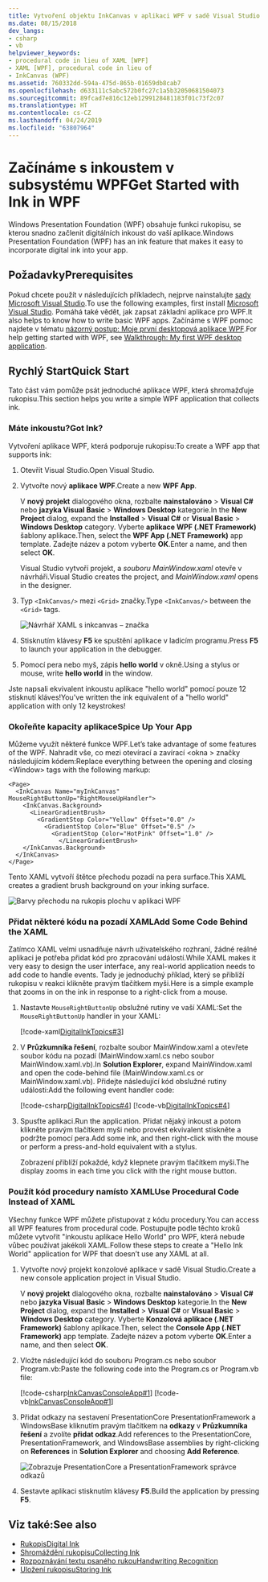 ```yaml
---
title: Vytvoření objektu InkCanvas v aplikaci WPF v sadě Visual Studio
ms.date: 08/15/2018
dev_langs:
- csharp
- vb
helpviewer_keywords:
- procedural code in lieu of XAML [WPF]
- XAML [WPF], procedural code in lieu of
- InkCanvas (WPF)
ms.assetid: 760332dd-594a-475d-865b-01659db8cab7
ms.openlocfilehash: d633111c5abc572b0fc27c1a5b32050681504073
ms.sourcegitcommit: 89fcad7e816c12eb1299128481183f01c73f2c07
ms.translationtype: HT
ms.contentlocale: cs-CZ
ms.lasthandoff: 04/24/2019
ms.locfileid: "63807964"
---
```

# <a name="get-started-with-ink-in-wpf"></a><span data-ttu-id="a2f66-102">Začínáme s inkoustem v subsystému WPF</span><span class="sxs-lookup"><span data-stu-id="a2f66-102">Get Started with Ink in WPF</span></span>

<span data-ttu-id="a2f66-103">Windows Presentation Foundation (WPF) obsahuje funkci rukopisu, se kterou snadno začlenit digitálních inkoust do vaší aplikace.</span><span class="sxs-lookup"><span data-stu-id="a2f66-103">Windows Presentation Foundation (WPF) has an ink feature that makes it easy to incorporate digital ink into your app.</span></span>

## <a name="prerequisites"></a><span data-ttu-id="a2f66-104">Požadavky</span><span class="sxs-lookup"><span data-stu-id="a2f66-104">Prerequisites</span></span>

<span data-ttu-id="a2f66-105">Pokud chcete použít v následujících příkladech, nejprve nainstalujte [sady Microsoft Visual Studio](https://visualstudio.microsoft.com/downloads/?utm_medium=microsoft&utm_source=docs.microsoft.com&utm_campaign=inline+link&utm_content=download+vs2019).</span><span class="sxs-lookup"><span data-stu-id="a2f66-105">To use the following examples, first install [Microsoft Visual Studio](https://visualstudio.microsoft.com/downloads/?utm_medium=microsoft&utm_source=docs.microsoft.com&utm_campaign=inline+link&utm_content=download+vs2019).</span></span> <span data-ttu-id="a2f66-106">Pomáhá také vědět, jak zapsat základní aplikace pro WPF.</span><span class="sxs-lookup"><span data-stu-id="a2f66-106">It also helps to know how to write basic WPF apps.</span></span> <span data-ttu-id="a2f66-107">Začínáme s WPF pomoc najdete v tématu [názorný postup: Moje první desktopová aplikace WPF](../getting-started/walkthrough-my-first-wpf-desktop-application.md).</span><span class="sxs-lookup"><span data-stu-id="a2f66-107">For help getting started with WPF, see [Walkthrough: My first WPF desktop application](../getting-started/walkthrough-my-first-wpf-desktop-application.md).</span></span>

## <a name="quick-start"></a><span data-ttu-id="a2f66-108">Rychlý Start</span><span class="sxs-lookup"><span data-stu-id="a2f66-108">Quick Start</span></span>

<span data-ttu-id="a2f66-109">Tato část vám pomůže psát jednoduché aplikace WPF, která shromažďuje rukopisu.</span><span class="sxs-lookup"><span data-stu-id="a2f66-109">This section helps you write a simple WPF application that collects ink.</span></span>

### <a name="got-ink"></a><span data-ttu-id="a2f66-110">Máte inkoustu?</span><span class="sxs-lookup"><span data-stu-id="a2f66-110">Got Ink?</span></span>

<span data-ttu-id="a2f66-111">Vytvoření aplikace WPF, která podporuje rukopisu:</span><span class="sxs-lookup"><span data-stu-id="a2f66-111">To create a WPF app that supports ink:</span></span>

1. <span data-ttu-id="a2f66-112">Otevřít Visual Studio.</span><span class="sxs-lookup"><span data-stu-id="a2f66-112">Open Visual Studio.</span></span>

2. <span data-ttu-id="a2f66-113">Vytvořte nový **aplikace WPF**.</span><span class="sxs-lookup"><span data-stu-id="a2f66-113">Create a new **WPF App**.</span></span>

   <span data-ttu-id="a2f66-114">V **nový projekt** dialogového okna, rozbalte **nainstalováno** > **Visual C#** nebo **jazyka Visual Basic**  >   **Windows Desktop** kategorie.</span><span class="sxs-lookup"><span data-stu-id="a2f66-114">In the **New Project** dialog, expand the **Installed** > **Visual C#** or **Visual Basic** > **Windows Desktop** category.</span></span> <span data-ttu-id="a2f66-115">Vyberte **aplikace WPF (.NET Framework)** šablony aplikace.</span><span class="sxs-lookup"><span data-stu-id="a2f66-115">Then, select the **WPF App (.NET Framework)** app template.</span></span> <span data-ttu-id="a2f66-116">Zadejte název a potom vyberte **OK**.</span><span class="sxs-lookup"><span data-stu-id="a2f66-116">Enter a name, and then select **OK**.</span></span>

   <span data-ttu-id="a2f66-117">Visual Studio vytvoří projekt, a *souboru MainWindow.xaml* otevře v návrháři.</span><span class="sxs-lookup"><span data-stu-id="a2f66-117">Visual Studio creates the project, and *MainWindow.xaml* opens in the designer.</span></span>

3. <span data-ttu-id="a2f66-118">Typ `<InkCanvas/>` mezi `<Grid>` značky.</span><span class="sxs-lookup"><span data-stu-id="a2f66-118">Type `<InkCanvas/>` between the `<Grid>` tags.</span></span>

   ![Návrhář XAML s inkcanvas – značka](./media/getting-started-with-ink/inkcanvas-xaml.png)

4. <span data-ttu-id="a2f66-120">Stisknutím klávesy **F5** ke spuštění aplikace v ladicím programu.</span><span class="sxs-lookup"><span data-stu-id="a2f66-120">Press **F5** to launch your application in the debugger.</span></span>

5. <span data-ttu-id="a2f66-121">Pomocí pera nebo myš, zápis **hello world** v okně.</span><span class="sxs-lookup"><span data-stu-id="a2f66-121">Using a stylus or mouse, write **hello world** in the window.</span></span>

<span data-ttu-id="a2f66-122">Jste napsali ekvivalent inkoustu aplikace "hello world" pomocí pouze 12 stisknutí kláves!</span><span class="sxs-lookup"><span data-stu-id="a2f66-122">You've written the ink equivalent of a "hello world" application with only 12 keystrokes!</span></span>

### <a name="spice-up-your-app"></a><span data-ttu-id="a2f66-123">Okořeňte kapacity aplikace</span><span class="sxs-lookup"><span data-stu-id="a2f66-123">Spice Up Your App</span></span>

<span data-ttu-id="a2f66-124">Můžeme využít některé funkce WPF.</span><span class="sxs-lookup"><span data-stu-id="a2f66-124">Let’s take advantage of some features of the WPF.</span></span> <span data-ttu-id="a2f66-125">Nahradit vše, co mezi otevírací a zavírací \<okna > značky následujícím kódem:</span><span class="sxs-lookup"><span data-stu-id="a2f66-125">Replace everything between the opening and closing \<Window> tags with the following markup:</span></span>

```xaml
<Page>
  <InkCanvas Name="myInkCanvas" MouseRightButtonUp="RightMouseUpHandler">
    <InkCanvas.Background>
      <LinearGradientBrush>
        <GradientStop Color="Yellow" Offset="0.0" />
          <GradientStop Color="Blue" Offset="0.5" />
            <GradientStop Color="HotPink" Offset="1.0" />
              </LinearGradientBrush>
    </InkCanvas.Background>
  </InkCanvas>
</Page>
```

<span data-ttu-id="a2f66-126">Tento XAML vytvoří štětce přechodu pozadí na pera surface.</span><span class="sxs-lookup"><span data-stu-id="a2f66-126">This XAML creates a gradient brush background on your inking surface.</span></span>

![Barvy přechodu na rukopis plochu v aplikaci WPF](./media/getting-started-with-ink/gradient-colors.png)

### <a name="add-some-code-behind-the-xaml"></a><span data-ttu-id="a2f66-128">Přidat některé kódu na pozadí XAML</span><span class="sxs-lookup"><span data-stu-id="a2f66-128">Add Some Code Behind the XAML</span></span>

<span data-ttu-id="a2f66-129">Zatímco XAML velmi usnadňuje návrh uživatelského rozhraní, žádné reálné aplikaci je potřeba přidat kód pro zpracování událostí.</span><span class="sxs-lookup"><span data-stu-id="a2f66-129">While XAML makes it very easy to design the user interface, any real-world application needs to add code to handle events.</span></span> <span data-ttu-id="a2f66-130">Tady je jednoduchý příklad, který se přiblíží rukopisu v reakci klikněte pravým tlačítkem myši.</span><span class="sxs-lookup"><span data-stu-id="a2f66-130">Here is a simple example that zooms in on the ink in response to a right-click from a mouse.</span></span>

1. <span data-ttu-id="a2f66-131">Nastavte `MouseRightButtonUp` obslužné rutiny ve vaší XAML:</span><span class="sxs-lookup"><span data-stu-id="a2f66-131">Set the `MouseRightButtonUp` handler in your XAML:</span></span>

   [!code-xaml[DigitalInkTopics#3](~/samples/snippets/csharp/VS_Snippets_Wpf/DigitalInkTopics/CSharp/Window2.xaml#3)]

1. <span data-ttu-id="a2f66-132">V **Průzkumníka řešení**, rozbalte soubor MainWindow.xaml a otevřete soubor kódu na pozadí (MainWindow.xaml.cs nebo soubor MainWindow.xaml.vb).</span><span class="sxs-lookup"><span data-stu-id="a2f66-132">In **Solution Explorer**, expand MainWindow.xaml and open the code-behind file (MainWindow.xaml.cs or MainWindow.xaml.vb).</span></span> <span data-ttu-id="a2f66-133">Přidejte následující kód obslužné rutiny události:</span><span class="sxs-lookup"><span data-stu-id="a2f66-133">Add the following event handler code:</span></span>

   [!code-csharp[DigitalInkTopics#4](~/samples/snippets/csharp/VS_Snippets_Wpf/DigitalInkTopics/CSharp/Window2.xaml.cs#4)]
   [!code-vb[DigitalInkTopics#4](~/samples/snippets/visualbasic/VS_Snippets_Wpf/DigitalInkTopics/VisualBasic/Window2.xaml.vb#4)]

1. <span data-ttu-id="a2f66-134">Spusťte aplikaci.</span><span class="sxs-lookup"><span data-stu-id="a2f66-134">Run the application.</span></span> <span data-ttu-id="a2f66-135">Přidat nějaký inkoust a potom klikněte pravým tlačítkem myši nebo provést ekvivalent stiskněte a podržte pomocí pera.</span><span class="sxs-lookup"><span data-stu-id="a2f66-135">Add some ink, and then right-click with the mouse or perform a press-and-hold equivalent with a stylus.</span></span>

   <span data-ttu-id="a2f66-136">Zobrazení přiblíží pokaždé, když klepnete pravým tlačítkem myši.</span><span class="sxs-lookup"><span data-stu-id="a2f66-136">The display zooms in each time you click with the right mouse button.</span></span>

### <a name="use-procedural-code-instead-of-xaml"></a><span data-ttu-id="a2f66-137">Použít kód procedury namísto XAML</span><span class="sxs-lookup"><span data-stu-id="a2f66-137">Use Procedural Code Instead of XAML</span></span>

<span data-ttu-id="a2f66-138">Všechny funkce WPF můžete přistupovat z kódu procedury.</span><span class="sxs-lookup"><span data-stu-id="a2f66-138">You can access all WPF features from procedural code.</span></span> <span data-ttu-id="a2f66-139">Postupujte podle těchto kroků můžete vytvořit "inkoustu aplikace Hello World" pro WPF, která nebude vůbec používat jakékoli XAML.</span><span class="sxs-lookup"><span data-stu-id="a2f66-139">Follow these steps to create a "Hello Ink World" application for WPF that doesn’t use any XAML at all.</span></span>

1. <span data-ttu-id="a2f66-140">Vytvořte nový projekt konzolové aplikace v sadě Visual Studio.</span><span class="sxs-lookup"><span data-stu-id="a2f66-140">Create a new console application project in Visual Studio.</span></span>

   <span data-ttu-id="a2f66-141">V **nový projekt** dialogového okna, rozbalte **nainstalováno** > **Visual C#** nebo **jazyka Visual Basic**  >   **Windows Desktop** kategorie.</span><span class="sxs-lookup"><span data-stu-id="a2f66-141">In the **New Project** dialog, expand the **Installed** > **Visual C#** or **Visual Basic** > **Windows Desktop** category.</span></span> <span data-ttu-id="a2f66-142">Vyberte **Konzolová aplikace (.NET Framework)** šablony aplikace.</span><span class="sxs-lookup"><span data-stu-id="a2f66-142">Then, select the **Console App (.NET Framework)** app template.</span></span> <span data-ttu-id="a2f66-143">Zadejte název a potom vyberte **OK**.</span><span class="sxs-lookup"><span data-stu-id="a2f66-143">Enter a name, and then select **OK**.</span></span>

1. <span data-ttu-id="a2f66-144">Vložte následující kód do souboru Program.cs nebo soubor Program.vb:</span><span class="sxs-lookup"><span data-stu-id="a2f66-144">Paste the following code into the Program.cs or Program.vb file:</span></span>

   [!code-csharp[InkCanvasConsoleApp#1](~/samples/snippets/csharp/VS_Snippets_Wpf/InkCanvasConsoleApp/CSharp/Program.cs#1)]
   [!code-vb[InkCanvasConsoleApp#1](~/samples/snippets/visualbasic/VS_Snippets_Wpf/InkCanvasConsoleApp/VisualBasic/Module1.vb#1)]

1. <span data-ttu-id="a2f66-145">Přidat odkazy na sestavení PresentationCore PresentationFramework a WindowsBase kliknutím pravým tlačítkem na **odkazy** v **Průzkumníka řešení** a zvolíte **přidat odkaz**.</span><span class="sxs-lookup"><span data-stu-id="a2f66-145">Add references to the PresentationCore, PresentationFramework, and WindowsBase assemblies by right-clicking on **References** in **Solution Explorer** and choosing **Add Reference**.</span></span>

   ![Zobrazuje PresentationCore a PresentationFramework správce odkazů](./media/getting-started-with-ink/reference-manager-presentationcore-presentationframework.png)

1. <span data-ttu-id="a2f66-147">Sestavte aplikaci stisknutím klávesy **F5**.</span><span class="sxs-lookup"><span data-stu-id="a2f66-147">Build the application by pressing **F5**.</span></span>

## <a name="see-also"></a><span data-ttu-id="a2f66-148">Viz také:</span><span class="sxs-lookup"><span data-stu-id="a2f66-148">See also</span></span>

- [<span data-ttu-id="a2f66-149">Rukopis</span><span class="sxs-lookup"><span data-stu-id="a2f66-149">Digital Ink</span></span>](digital-ink.md)
- [<span data-ttu-id="a2f66-150">Shromáždění rukopisu</span><span class="sxs-lookup"><span data-stu-id="a2f66-150">Collecting Ink</span></span>](collecting-ink.md)
- [<span data-ttu-id="a2f66-151">Rozpoznávání textu psaného rukou</span><span class="sxs-lookup"><span data-stu-id="a2f66-151">Handwriting Recognition</span></span>](handwriting-recognition.md)
- [<span data-ttu-id="a2f66-152">Uložení rukopisu</span><span class="sxs-lookup"><span data-stu-id="a2f66-152">Storing Ink</span></span>](storing-ink.md)
